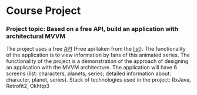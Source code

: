 # Course Project

### Project topic: Based on a free API, build an application with architectural MVVM

The project uses a free [API](https://rickandmortyapi.com/) (Free api taken from the [list](https://github.com/public-apis/public-apis)). The functionality of the application is to view information by fans of this animated series. The functionality of the project is a demonstration of the approach of designing an application with the MVVM architecture. The application will have 6 screens (list: characters, planets, series; detailed information about: character, planet, series). Stack of technologies used in the project: RxJava, Retrofit2, Okhttp3
